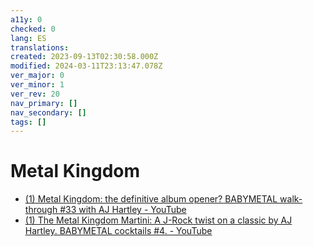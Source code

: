 ```yaml
---
a11y: 0
checked: 0
lang: ES
translations: 
created: 2023-09-13T02:30:58.000Z
modified: 2024-03-11T23:13:47.078Z
ver_major: 0
ver_minor: 1
ver_rev: 20
nav_primary: []
nav_secondary: []
tags: []
---
```

# Metal Kingdom

* [(1) Metal Kingdom: the definitive album opener? BABYMETAL walk-through #33 with AJ Hartley - YouTube](https://www.youtube.com/watch?v=apNslX27I30&list=PLbMSceCLFM-S8CORnK0CqGFCgdb2HKsU6&index=50&t=256s&ab_channel=AndrewHartley)
* [(1) The Metal Kingdom Martini: A J-Rock twist on a classic by AJ Hartley. BABYMETAL cocktails #4. - YouTube](https://www.youtube.com/watch?v=W7IYmv4V_3k&list=PLbMSceCLFM-S8CORnK0CqGFCgdb2HKsU6&index=53&ab_channel=AndrewHartley)